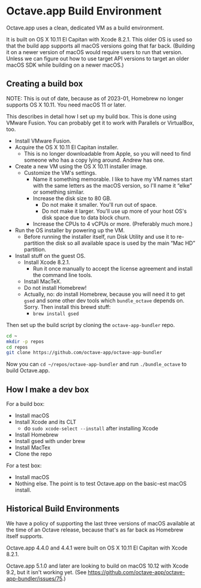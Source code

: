 # Octave.app Build Environment

Octave.app uses a clean, dedicated VM as a build environment.

It is built on OS X 10.11 El Capitan with Xcode 8.2.1.
This older OS is used so that the build app supports all macOS versions going that far back.
(Building it on a newer version of macOS would require users to run that version.
Unless we can figure out how to use target API versions to target an older macOS SDK while building on a newer macOS.)

## Creating a build box

NOTE: This is out of date, because as of 2023-01, Homebrew no longer supports OS X 10.11. You need macOS 11 or later.

This describes in detail how I set up my build box.
This is done using VMware Fusion.
You can probably get it to work with Parallels or VirtualBox, too.

* Install VMware Fusion.
* Acquire the OS X 10.11 El Capitan installer.
  * This is no longer downloadable from Apple, so you will need to find someone who has a copy lying around. Andrew has one.
* Create a new VM using the OS X 10.11 installer image.
  * Customize the VM's settings.
    * Name it something memorable. I like to have my VM names start with the same letters as the macOS version, so I'll name it “elke” or something similar.
    * Increase the disk size to 80 GB.
      * Do not make it smaller. You'll run out of space.
      * Do not make it larger. You'll use up more of your host OS's disk space due to data block churn.
    * Increase the CPUs to 4 vCPUs or more. (Preferably much more.)
* Run the OS installer by powering up the VM.
  * Before running the installer itself, run Disk Utility and use it to re-partition the disk so all available space is used by the main “Mac HD” partition.
* Install stuff on the guest OS.
  * Install Xcode 8.2.1.
    * Run it once manually to accept the license agreement and install the command line tools.
  * Install MacTeX.
  * Do not install Homebrew!
  * Actually, no: *do* install Homebrew, because you will need it to get `gsed` and some other dev tools which `bundle_octave` depends on. Sorry. Then install this brewd stuff:
    * `brew install gsed`

Then set up the build script by cloning the `octave-app-bundler` repo.

```bash
cd ~
mkdir -p repos
cd repos
git clone https://github.com/octave-app/octave-app-bundler
```

Now you can `cd ~/repos/octave-app-bundler` and run `./bundle_octave` to build Octave.app.

## How I make a dev box

For a build box:

* Install macOS
* Install Xcode and its CLT
  * do `sudo xcode-select --install` after installing Xcode
* Install Homebrew
* Install gsed with under brew
* Install MacTex
* Clone the repo

For a test box:

* Install macOS
* Nothing else. The point is to test Octave.app on the basic-est macOS install.

## Historical Build Environments

We have a policy of supporting the last three versions of macOS available at the time of an Octave release, because that's as far back as Homebrew itself supports.

Octave.app 4.4.0 and 4.4.1 were built on OS X 10.11 El Capitan with Xcode 8.2.1.

Octave.app 5.1.0 and later are looking to build on macOS 10.12 with Xcode 9.2, but it isn't working yet. (See <https://github.com/octave-app/octave-app-bundler/issues/75>.)
